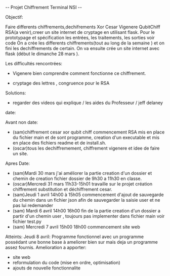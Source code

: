 -- Projet Chiffrement Terminal NSI --

Objectif:

Faire differents chiffrements,dechifrements Xor Cesar Vigenere QubitChiff RSA(a venir),creer un site internet de cryptage  en utilisant flask.
Pour le prototypage et spécification les entrées, les traitements, les sorties voir code
On a crée les differents chiffrements(tout au long de la semaine ) et on fini les dechiffrements de certain.
On va ensuite crée un site internet avec flask (début le dimanche 28 mars ).

Les difficultés rencontrées:
- Vigenere bien comprendre comment fonctionne ce chiffrement.

- cryptage des lettres , congruence pour le RSA

Solutions:
- regarder des videos qui explique / les aides du Professeur / jeff delaney

date:

Avant non date:
- (sam)chiffrement cesar xor qubit chiff commencement RSA mis en place du fichier main et de sont programme, creation d'un executable et mis en place des fichiers readme et de install.sh.
- (oscar)tous les dechiffremement, chiffrement vigenere et idee de faire un site.

Apres Date:
- (sam)Mardi 30 mars j'ai améliorer la partie creation d'un dossier et chemin de creation fichier dossier de 9h30 a 11h30 en classe. 
- (oscar)Mercredi 31 mars 11h33-15h01 travaille sur le projet création chiffrement substitution et déchiffrement cesar.
- (sam)Jeudi 1 avril 14h00 à 15h05 commencement d'ajout de sauvegarde du chemin dans un fichier json afin de sauvegarder la saisie user et ne pas lui redemander
- (sam) Mardi 6 avril 14h00 16h00 fin de la partie creation d'un dossier a partir d'un chemin user , toujours pas implementer dans fichier main voir fichier test.py
- (sam) Mercredi 7 avril 15h00 18h00 commencement site web

Atteints:
Jeudi 8 avril:
Programme fonctionnel avec un programme possédant une bonne base à ameliorer bien sur mais deja un programme assez fournis.
Amelioration a apporter:
- site web
- reformulation du code (mise en ordre, optimisation)
- ajouts de nouvelle fonctionnalite
